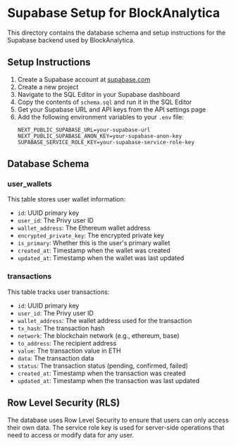 # Supabase Setup for BlockAnalytica

This directory contains the database schema and setup instructions for the Supabase backend used by BlockAnalytica.

## Setup Instructions

1. Create a Supabase account at [supabase.com](https://supabase.com)
2. Create a new project
3. Navigate to the SQL Editor in your Supabase dashboard
4. Copy the contents of `schema.sql` and run it in the SQL Editor
5. Get your Supabase URL and API keys from the API settings page
6. Add the following environment variables to your `.env` file:
   ```
   NEXT_PUBLIC_SUPABASE_URL=your-supabase-url
   NEXT_PUBLIC_SUPABASE_ANON_KEY=your-supabase-anon-key
   SUPABASE_SERVICE_ROLE_KEY=your-supabase-service-role-key
   ```

## Database Schema

### user_wallets

This table stores user wallet information:

- `id`: UUID primary key
- `user_id`: The Privy user ID
- `wallet_address`: The Ethereum wallet address
- `encrypted_private_key`: The encrypted private key
- `is_primary`: Whether this is the user's primary wallet
- `created_at`: Timestamp when the wallet was created
- `updated_at`: Timestamp when the wallet was last updated

### transactions

This table tracks user transactions:

- `id`: UUID primary key
- `user_id`: The Privy user ID
- `wallet_address`: The wallet address used for the transaction
- `tx_hash`: The transaction hash
- `network`: The blockchain network (e.g., ethereum, base)
- `to_address`: The recipient address
- `value`: The transaction value in ETH
- `data`: The transaction data
- `status`: The transaction status (pending, confirmed, failed)
- `created_at`: Timestamp when the transaction was created
- `updated_at`: Timestamp when the transaction was last updated

## Row Level Security (RLS)

The database uses Row Level Security to ensure that users can only access their own data. The service role key is used for server-side operations that need to access or modify data for any user. 
